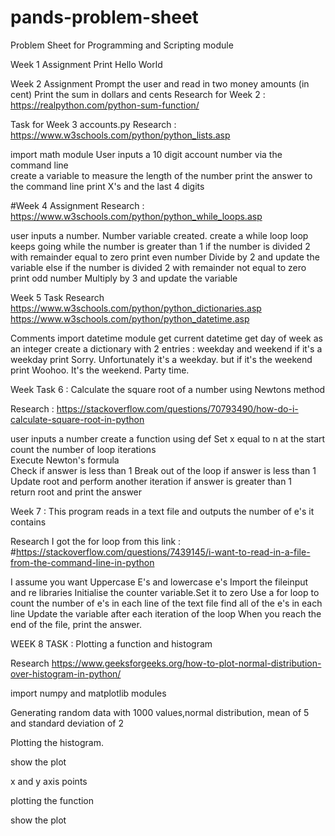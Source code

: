 # pands-problem-sheet
Problem Sheet for Programming and Scripting module

Week 1 Assignment
Print Hello World

Week 2 Assignment
Prompt the user and read in two money amounts (in cent)
Print the sum in dollars and cents
Research for Week 2 : https://realpython.com/python-sum-function/

Task for Week 3 accounts.py
Research : https://www.w3schools.com/python/python_lists.asp

import math module
User inputs a 10 digit account number via the command line  
create a variable to measure the length of the number
print the answer to the command line
print X's and the last 4 digits

#Week 4 Assignment
Research : https://www.w3schools.com/python/python_while_loops.asp

user inputs a number. Number variable created.
create a while loop
loop keeps going while the number is greater than 1
if the number is divided 2 with remainder equal to zero
print even number
Divide by 2 and update the variable 
else if the number is divided 2 with remainder not equal to zero
print odd number 
Multiply by 3 and update the variable


Week 5 Task
Research
https://www.w3schools.com/python/python_dictionaries.asp
https://www.w3schools.com/python/python_datetime.asp

Comments
import datetime module
get current datetime
get day of week as an integer
create a dictionary with 2 entries : weekday and weekend
if it's a weekday
    print Sorry. Unfortunately it's a weekday.
but if it's the weekend
    print Woohoo. It's the weekend. Party time.

Week Task 6 : Calculate the square root of a number using Newtons method 
 
Research : https://stackoverflow.com/questions/70793490/how-do-i-calculate-square-root-in-python

user inputs a number
create a function using def 
Set x equal to n at the start
count the number of loop iterations     
Execute Newton's formula        
Check if answer is less than 1
Break out of the loop if answer is less than 1
Update root and perform another iteration if answer is greater than 1          
return root and print the answer


Week 7 : This program reads in a text file and outputs the number of e's it contains

Research
I got the for loop from this link :
#https://stackoverflow.com/questions/7439145/i-want-to-read-in-a-file-from-the-command-line-in-python

I assume you want Uppercase E's and lowercase e's
Import the fileinput and re libraries
Initialise the counter variable.Set it to zero
Use a for loop to count the number of e's in each line of the text file
find all of the e's in each line
Update the variable after each iteration of the loop
When you reach the end of the file, print the answer.

WEEK 8 TASK : Plotting a function and histogram

Research
https://www.geeksforgeeks.org/how-to-plot-normal-distribution-over-histogram-in-python/

import numpy and matplotlib modules
 
Generating random data with  1000 values,normal distribution, mean of 5 and standard deviation of 2 
  
Plotting the histogram.

show the plot  

x and y axis points

plotting the function

show the plot
